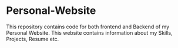 # Personal-Website
This repository contains code for both frontend and Backend of my Personal Website. This website contains information about my Skills, Projects, Resume etc.
